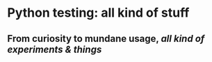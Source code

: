 # Python testing: all kind of stuff
## From curiosity to mundane usage, _all kind of experiments & things_
